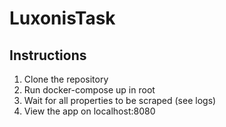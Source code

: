 # LuxonisTask

## Instructions

1. Clone the repository
2. Run docker-compose up in root
3. Wait for all properties to be scraped (see logs)
4. View the app on localhost:8080
